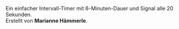 Ein einfacher Intervall-Timer mit 6-Minuten-Dauer und Signal alle 20 Sekunden.  
Erstellt von **Marianne Hämmerle**.
